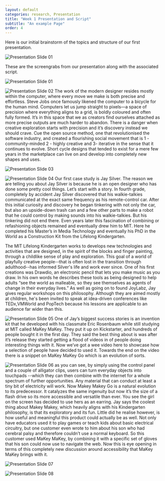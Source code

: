 ```yaml
---
layout: default
categories: research, Presentation
title: "Week 1 Presentation and Script"
subtitle: "An example Page"
order: 4
---
```


Here is our initial brainstorm of the topics and structure of our first presentation.

![Presentation Slide 01]({{site.imageurl}}/brainstorm_presentation_week1.jpg)


These are the screengrabs from our presentation along with the associated script.

![Presentation Slide 01]({{site.imageurl}}/Week1_Screen1.jpg)


![Presentation Slide 02]({{site.imageurl}}/Week1_Screen2.jpg)
The work of the modern designer resides mostly within the computer, where every move we make is both precise and effortless. Steve Jobs once famously likened the computer to a bicycle for the human mind. Computers let us jump straight to pixels—a space of precision where everything aligns to a grid, is boldly coloured and often fully formed. It’s in this space that we as creators find ourselves attached as more precise outputs are much harder to abandon. There is a danger when creative exploration starts with precision and it’s discovery instead we should crave. Cue the open source method, one that revolutionised the software industry, and created a flourishing social movement that is 1 -community-minded 2 - highly creative and 3- iterative in the sense that it continues to evolve. Short cycle designs that tended to exist for a mere few years in the marketplace can live on and develop into completely new shapes and uses.


![Presentation Slide 03]({{site.imageurl}}/Week1_Screen3.jpg)


![Presentation Slide 04]({{site.imageurl}}/Week1_Screen4.jpg)
Our first case study is Jay Silver. The reason we are telling you about Jay Silver is because he is an open designer who has done some pretty cool things. Let’s start with a story. In fourth grade, completely by accident Jay Silver discovered that his walkie-talkies communicated at the exact same frequency as his remote-control car. After this initial curiosity and discovery he began tinkering with not only the car, but also an upside-down trash can and a few other parts to make a robot that he could control by making sounds into his walkie-talkies. But his tinkering did not end there. Even years later this fascination of combining or refashioning objects remained and eventually drew him to MIT. Here he completed his Master’s in Media Technology and eventually his PhD in the World as a Construction Kit from the Lifelong Kindergarten.

The MIT Lifelong Kindergarten works to develops new technologies and activities that are designed, in the spirit of the blocks and finger painting, through a childlike sense of play and exploration. This goal of a world of playfully creative people--that is often lost in the transition through adulthood--has informed Silver's life and work ever since. One of his first creations was Drawdio, an electronic pencil that lets you make music as you draw. In his own words he describes these tools as being designed to help adults “see the world as malleable, so they see themselves as agents of change in their everyday lives.” As well as going on to found JoyLabz, Jay gives regular workshops on this philosophy. Although they are aimed mostly at children, he's been invited to speak at idea-driven conferences like TEDx,VMWorld and PopTech because his lessons are applicable to an audience far wider than this.


![Presentation Slide 05]({{site.imageurl}}/Week1_Screen5.png)
One of Jay’s biggest success stories is an invention kit that he developed with his classmate Eric Rosenbaum while still studying at MIT called MaKey MaKey. They put it up on Kickstarter, and hundreds of people bought it in the first day. They said the best thing about is was after it’s release they started getting a flood of videos in of people doing interesting things with it. Now we’ve got a wee video here to showcase how a selection of people have decided to used it. Towards the end on the video there is a snippet on MaKey MaKey Go which is an evolution of sorts.


![Presentation Slide 06]({{site.imageurl}}/Week1_Screen6.jpg)
as you can see, by simply using the control panel and a couple of alligator clips, users can turn everyday objects into touchpads --which they can then combine with the internet for a whole spectrum of further opportunities. Any material that can conduct at least a tiny bit of electricity will work. Now Makey Makey Go is a natural evolution to its predecessor. It catalyzes the same ingenuity but now it’s the size of a flash drive so its more accessible and versatile than ever. You see the girl on the screen has decided to use hers as an earring. Jay says the coolest thing about Makey Makey, which heavily aligns with his Kindergarten philosophy, is that its exploratory and its fun. Little did he realise however, is how useful and meaningful this product could actually be as well. Not only have educators used it to play games or teach kids about basic electrical circuitry, but one customer even wrote to him about his son who had cerebral palsy and therefore couldn’t use a normal keyboard. So this customer used MaKey MaKey, by combining it with a specific set of gloves that his son could now use to navigate the web. Now this is eye opening in terms of this completely new discussion around accessibility that MaKey MaKey brings with it.


![Presentation Slide 07]({{site.imageurl}}/Week1_Screen7.jpg)


![Presentation Slide 08]({{site.imageurl}}/Week1_Screen8.jpg)
